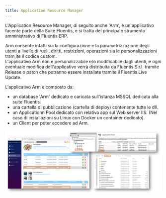 ```yaml
---
title: Application Resource Manager
---
```


L'Application Resource Manager, di seguito anche 'Arm', è un'applicativo facente parte della Suite Fluentis, e si tratta del principale strumento amministrativo di Fluentis ERP.  

Arm consente infatti sia la configurazione e la parametrizzazione degli utenti a livello di ruoli, diritti, restrizioni, operazioni sia le personalizzazioni tram,ite il codice custom.  
L'applicativo Arm non è personalizzabile e/o modificabile dagli utenti, e ogni eventuale modifica dell'applicativo verrà distribuita da Fluentis S.r.l. tramite Release o patch che potranno essere installate tramite il Fluentis Live Update.  

L'applicativo Arm è composto da:

* un database 'Arm' dedicato e caricata sull'istanza MSSQL dedicata alla suite Fluentis.  
* una cartella di pubblicazione (cartella di deploy) contenente tutte le dll.
* un Applicationn Pool dedicato con relativa app sul Web server IIS. (Nel caso di installazioni su Linux con Docker un container dedicato).
* un Client per poter accedere ad Arm.

![alt text](image.png)


